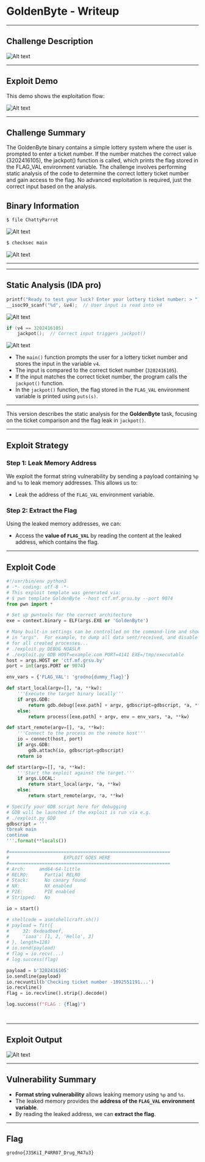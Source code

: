 # GoldenByte - Writeup

---

## Challenge Description

![Alt text](img/1.png)

---

## Exploit Demo

This demo shows the exploitation flow:

![Alt text](gif/GoldenByte.gif)

---

## Challenge Summary

The GoldenByte binary contains a simple lottery system where the user is prompted to enter a ticket number. If the number matches the correct value (3202416105), the jackpot() function is called, which prints the flag stored in the FLAG_VAL environment variable. The challenge involves performing static analysis of the code to determine the correct lottery ticket number and gain access to the flag. No advanced exploitation is required, just the correct input based on the analysis.

## Binary Information

```bash
$ file ChattyParrot
```

![Alt text](img/2.png)

```bash
$ checksec main
```

![Alt text](img/3.png)

---

---

## Static Analysis (IDA pro)

```c
printf("Ready to test your luck? Enter your lottery ticket number: > ");
__isoc99_scanf("%d", &v4);  // User input is read into v4
```

![Alt text](img/4.png)

```c
if (v4 == 3202416105)
    jackpot();  // Correct input triggers jackpot()
```

![Alt text](img/5.png)

- The `main()` function prompts the user for a lottery ticket number and stores the input in the variable `v4`.
- The input is compared to the correct ticket number (`3202416105`).
- If the input matches the correct ticket number, the program calls the `jackpot()` function.
- In the `jackpot()` function, the flag stored in the `FLAG_VAL` environment variable is printed using `puts(s)`.

---

This version describes the static analysis for the **GoldenByte** task, focusing on the ticket comparison and the flag leak in `jackpot()`.

---

## Exploit Strategy

### Step 1: Leak Memory Address

We exploit the format string vulnerability by sending a payload containing `%p` and `%s` to leak memory addresses. This allows us to:

- Leak the address of the `FLAG_VAL` environment variable.

### Step 2: Extract the Flag

Using the leaked memory addresses, we can:

- Access the **value of `FLAG_VAL`** by reading the content at the leaked address, which contains the flag.

---

## Exploit Code

```python
#!/usr/bin/env python3
# -*- coding: utf-8 -*-
# This exploit template was generated via:
# $ pwn template GoldenByte --host ctf.mf.grsu.by --port 9074
from pwn import *

# Set up pwntools for the correct architecture
exe = context.binary = ELF(args.EXE or 'GoldenByte')

# Many built-in settings can be controlled on the command-line and show up
# in "args".  For example, to dump all data sent/received, and disable ASLR
# for all created processes...
# ./exploit.py DEBUG NOASLR
# ./exploit.py GDB HOST=example.com PORT=4141 EXE=/tmp/executable
host = args.HOST or 'ctf.mf.grsu.by'
port = int(args.PORT or 9074)

env_vars = {'FLAG_VAL': 'grodno{dummy_flag}'}

def start_local(argv=[], *a, **kw):
    '''Execute the target binary locally'''
    if args.GDB:
        return gdb.debug([exe.path] + argv, gdbscript=gdbscript, *a, **kw)
    else:
        return process([exe.path] + argv, env = env_vars, *a, **kw)

def start_remote(argv=[], *a, **kw):
    '''Connect to the process on the remote host'''
    io = connect(host, port)
    if args.GDB:
        gdb.attach(io, gdbscript=gdbscript)
    return io

def start(argv=[], *a, **kw):
    '''Start the exploit against the target.'''
    if args.LOCAL:
        return start_local(argv, *a, **kw)
    else:
        return start_remote(argv, *a, **kw)

# Specify your GDB script here for debugging
# GDB will be launched if the exploit is run via e.g.
# ./exploit.py GDB
gdbscript = '''
tbreak main
continue
'''.format(**locals())

#===========================================================
#                    EXPLOIT GOES HERE
#===========================================================
# Arch:     amd64-64-little
# RELRO:      Partial RELRO
# Stack:      No canary found
# NX:         NX enabled
# PIE:        PIE enabled
# Stripped:   No

io = start()

# shellcode = asm(shellcraft.sh())
# payload = fit({
#     32: 0xdeadbeef,
#     'iaaa': [1, 2, 'Hello', 3]
# }, length=128)
# io.send(payload)
# flag = io.recv(...)
# log.success(flag)

payload = b'3202416105'
io.sendline(payload)
io.recvuntil(b'Checking ticket number -1092551191...')
io.recvline()
flag = io.recvline().strip().decode()

log.success(f"FLAG : {flag}")




```

---

## Exploit Output

![Alt text](img/6.png)

---

## Vulnerability Summary

- **Format string vulnerability** allows leaking memory using `%p` and `%s`.
- The leaked memory provides the **address of the `FLAG_VAL` environment variable**.
- By reading the leaked address, we can **extract the flag**.

---

## Flag

```
grodno{J35KiI_P4RR07_Drug_M47u3}
```
